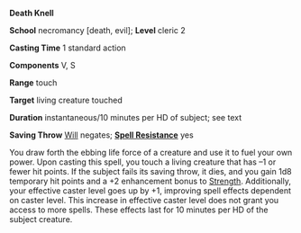  **Death Knell**

**School** necromancy [death, evil]; **Level** cleric 2

**Casting Time** 1 standard action

**Components** V, S

**Range** touch

**Target** living creature touched

**Duration** instantaneous/10 minutes per HD of subject; see text

**Saving Throw** [Will](../combat.md#_will) negates; **[Spell Resistance](../glossary.md#_spell-resistance)** yes

You draw forth the ebbing life force of a creature and use it to fuel your own power. Upon casting this spell, you touch a living creature that has –1 or fewer hit points. If the subject fails its saving throw, it dies, and you gain 1d8 temporary hit points and a +2 enhancement bonus to [Strength](../gettingStarted.md#_strength). Additionally, your effective caster level goes up by +1, improving spell effects dependent on caster level. This increase in effective caster level does not grant you access to more spells. These effects last for 10 minutes per HD of the subject creature.

